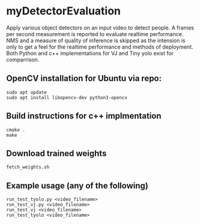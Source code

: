 # myDetectorEvaluation

Apply various object detectors on an input video to detect people. A frames per second measurement is reported to evaluate realtime performance. NMS and a measure of quality of inference is skipped as the intension is only to get a feel for the realtime performance and methods of deployment. Both Python and c++ implementations for VJ and Tiny yolo exist for comparrison.

## OpenCV installation for Ubuntu via repo:
```
sudo apt update
sudo apt install libopencv-dev python3-opencv
```

## Build instructions for c++ implmentation
```
cmake .
make
```

## Download trained weights
```
fetch_weights.sh
```

## Example usage (any of the following)
```
run_test_tyolo.py <video_filename>
run_test_vj.py <video_filename>
run_test_vj <video_filename>
run_test_tyolo <video_filename>
```
